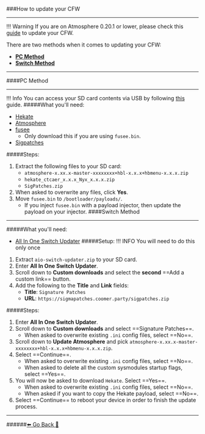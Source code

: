 ###How to update your CFW
***
!!! Warning If you are on Atmosphere 0.20.1 or lower, please check this [guide](https://rentry.org/MigrateToAtmosphere1_0_0) to update your CFW.

There are two methods when it comes to updating your CFW:
* [**PC Method**](https://rentry.org/UpdateCFW#pc-method)
* [**Switch Method**](https://rentry.org/UpdateCFW#switch-method)

***
####PC Method
***
!!! Info You can access your SD card contents via USB by following [this](https://rentry.org/SDCardViaUSB#hekate) guide.
#####What you'll need:
[]()
* [Hekate](https://github.com/CTCaer/hekate/releases/latest/)
* [Atmosphere](https://github.com/Atmosphere-NX/Atmosphere/releases/latest)
* [fusee](https://github.com/Atmosphere-NX/Atmosphere/releases/latest/download/fusee.bin)
	* Only download this if you are using `fusee.bin`.
* [Sigpatches](https://jits.cc/patches)


[]()

#####Steps:
1. Extract the following files to your SD card:
	* `atmosphere-x.xx.x-master-xxxxxxxx+hbl-x.x.x+hbmenu-x.x.x.zip`
	* `hekate_ctcaer_x.x.x_Nyx_x.x.x.zip`
	* `SigPatches.zip`
2. When asked to overwrite any files, click **Yes**.
3. Move `fusee.bin` to `/bootloader/payloads/`.
	* If you inject `fusee.bin` with a payload injector, then update the payload on your injector.
[]()
####Switch Method
***
#####What you'll need:
[]()
* [All In One Switch Updater](https://github.com/HamletDuFromage/AIO-switch-updater/releases/latest/)
[]()
[]()
#####Setup:
!!! INFO You will need to do this only once
1. Extract `aio-switch-updater.zip` to your SD card.
2. Enter **All In One Switch Updater**.
3. Scroll down to **Custom downloads** and select the **second** ==Add a custom link== button.
4. Add the following to the **Title** and **Link** fields:
	* **Title**: `Signature Patches`
	* **URL**: `https://sigmapatches.coomer.party/sigpatches.zip`

#####Steps:
1. Enter **All In One Switch Updater**.
2. Scroll down to **Custom downloads** and select ==Signature Patches==.
	* When asked to overwrite existing `.ini` config files, select ==No==.
3. Scroll down to **Update Atmosphere** and pick `atmosphere-x.xx.x-master-xxxxxxxx+hbl-x.x.x+hbmenu-x.x.x.zip`.
4. Select ==Continue==.
	* When asked to overwrite existing `.ini` config files, select ==No==.
	* When asked to delete all the custom sysmodules startup flags, select ==Yes==.
5. You will now be asked to download `Hekate`. Select ==Yes==.
	* When asked to overwrite existing `.ini` config files, select ==No==.
	* When asked if you want to copy the Hekate payload, select ==No==.
6. Select ==Continue== to reboot your device in order to finish the update process.


***
######[⬅️ Go Back 🦝](https://rentry.org/UpdateCFWAndFW)